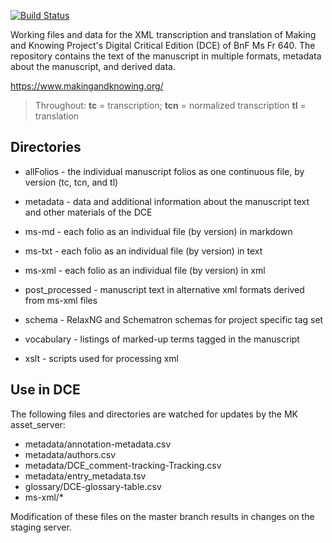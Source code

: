 [![Build Status](https://travis-ci.org/cu-mkp/m-k-manuscript-data.svg?branch=master)](https://travis-ci.org/cu-mkp/m-k-manuscript-data)

Working files and data for the XML transcription and translation of Making and Knowing Project's Digital Critical Edition (DCE) of BnF Ms Fr 640. The repository contains the text of the manuscript in multiple formats, metadata about the manuscript, and derived data.

https://www.makingandknowing.org/



> Throughout: **tc** = transcription; **tcn** = normalized transcription **tl** = translation


## Directories

- allFolios - the individual manuscript folios as one continuous file, by version (tc, tcn, and tl)

- metadata - data and additional information about the manuscript text and other materials of the DCE

- ms-md - each folio as an individual file (by version) in markdown

- ms-txt - each folio as an individual file (by version) in text

- ms-xml - each folio as an individual file (by version) in xml

- post_processed - manuscript text in alternative xml formats derived from ms-xml files  

- schema  - RelaxNG and Schematron schemas for project specific tag set

- vocabulary - listings of marked-up terms tagged in the manuscript 

- xslt - scripts used for processing xml



## Use in DCE

The following files and directories are watched for updates by the MK asset_server:

- metadata/annotation-metadata.csv
- metadata/authors.csv
- metadata/DCE_comment-tracking-Tracking.csv
- metadata/entry_metadata.tsv
- glossary/DCE-glossary-table.csv
- ms-xml/*

Modification of these files on the master branch results in changes on the staging server.




